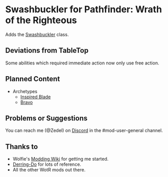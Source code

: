 # Swashbuckler for Pathfinder: Wrath of the Righteous 

Adds the [Swashbuckler](https://www.d20pfsrd.com/classes/hybrid-classes/swashbuckler/) class.

## Deviations from TableTop
Some abilities which required immediate action now only use free action.

## Planned Content
* Archetypes
  * [Inspired Blade](https://www.d20pfsrd.com/classes/hybrid-classes/swashbuckler/archetypes/paizo-swashbuckler-archetypes/inspired-blade)
  * [Bravo](https://www.d20pfsrd.com/classes/hybrid-classes/swashbuckler/archetypes/paizo-swashbuckler-archetypes/bravo-swashbuckler-archetype/)
 
## Problems or Suggestions

You can reach me (@Zedel) on [Discord](https://discord.com/invite/owlcat) in the #mod-user-general channel.


## Thanks to  
-   Wolfie's [Modding Wiki](https://github.com/WittleWolfie/OwlcatModdingWiki/wiki) for getting me started.
-   [Derring-Do](https://github.com/ebuckle/Derring-Do) for lots of reference.
-   All the other WotR mods out there.
